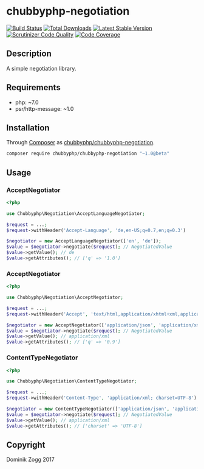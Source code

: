 # chubbyphp-negotiation

[![Build Status](https://api.travis-ci.org/chubbyphp/chubbyphp-negotiation.png?branch=master)](https://travis-ci.org/chubbyphp/chubbyphp-negotiation)
[![Total Downloads](https://poser.pugx.org/chubbyphp/chubbyphp-negotiation/downloads.png)](https://packagist.org/packages/chubbyphp/chubbyphp-negotiation)
[![Latest Stable Version](https://poser.pugx.org/chubbyphp/chubbyphp-negotiation/v/stable.png)](https://packagist.org/packages/chubbyphp/chubbyphp-negotiation)
[![Scrutinizer Code Quality](https://scrutinizer-ci.com/g/chubbyphp/chubbyphp-negotiation/badges/quality-score.png?b=master)](https://scrutinizer-ci.com/g/chubbyphp/chubbyphp-negotiation/?branch=master)
[![Code Coverage](https://scrutinizer-ci.com/g/chubbyphp/chubbyphp-negotiation/badges/coverage.png?b=master)](https://scrutinizer-ci.com/g/chubbyphp/chubbyphp-negotiation/?branch=master)

## Description

A simple negotiation library.

## Requirements

 * php: ~7.0
 * psr/http-message: ~1.0

## Installation

Through [Composer](http://getcomposer.org) as [chubbyphp/chubbyphp-negotiation][1].

```sh
composer require chubbyphp/chubbyphp-negotiation "~1.0@beta"
```

## Usage

### AcceptNegotiator

```php
<?php

use Chubbyphp\Negotiation\AcceptLanguageNegotiator;

$request = ...;
$request->withHeader('Accept-Language', 'de,en-US;q=0.7,en;q=0.3')

$negotiator = new AcceptLanguageNegotiator(['en', 'de']);
$value = $negotiator->negotiate($request); // NegotiatedValue
$value->getValue(); // de
$value->getAttributes(); // ['q' => '1.0']
```

### AcceptNegotiator

```php
<?php

use Chubbyphp\Negotiation\AcceptNegotiator;

$request = ...;
$request->withHeader('Accept', 'text/html,application/xhtml+xml,application/xml;q=0.9,*/*;q =0.8')

$negotiator = new AcceptNegotiator(['application/json', 'application/xml', 'application/x-yaml']);
$value = $negotiator->negotiate($request); // NegotiatedValue
$value->getValue(); // application/xml
$value->getAttributes(); // ['q' => '0.9']
```

### ContentTypeNegotiator

```php
<?php

use Chubbyphp\Negotiation\ContentTypeNegotiator;

$request = ...;
$request->withHeader('Content-Type', 'application/xml; charset=UTF-8')

$negotiator = new ContentTypeNegotiator(['application/json', 'application/xml', 'application/x-yaml']);
$value = $negotiator->negotiate($request); // NegotiatedValue
$value->getValue(); // application/xml
$value->getAttributes(); // ['charset' => 'UTF-8']
```

## Copyright

Dominik Zogg 2017

[1]: https://packagist.org/packages/chubbyphp/chubbyphp-negotiation
